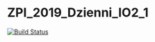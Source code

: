 # ZPI_2019_Dzienni_IO2_1
[![Build Status](https://travis-ci.org/IIS-ZPI/ZPI_2019_Dzienni_IO2_1.svg?branch=develop)](https://travis-ci.org/IIS-ZPI/ZPI_2019_Dzienni_IO2_1)
